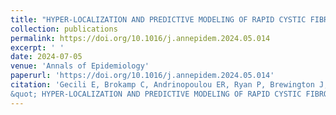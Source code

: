 ```yaml
---
title: "HYPER-LOCALIZATION AND PREDICTIVE MODELING OF RAPID CYSTIC FIBROSIS DISEASE PROGRESSION."
collection: publications
permalink: https://doi.org/10.1016/j.annepidem.2024.05.014
excerpt: ' '
date: 2024-07-05
venue: 'Annals of Epidemiology'
paperurl: 'https://doi.org/10.1016/j.annepidem.2024.05.014'
citation: 'Gecili E, Brokamp C, Andrinopoulou ER, Ryan P, Brewington J, Szczesniak RD. (2024).
&quot; HYPER-LOCALIZATION AND PREDICTIVE MODELING OF RAPID CYSTIC FIBROSIS DISEASE PROGRESSION.&quot; <i> Annals of Epidemiology.</i> 2024 Volume 97, P 76. https://doi.org/10.1016/j.annepidem.2024.05.014.'
---
```

